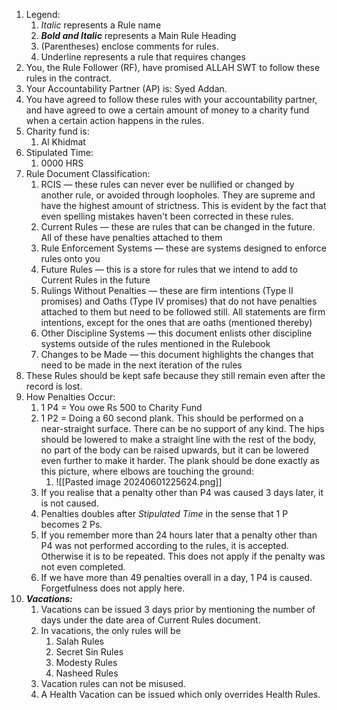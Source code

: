 1. Legend:
    1. *Italic* represents a Rule name
    2. ***Bold and Italic*** represents a Main Rule Heading
    3. (Parentheses) enclose comments for rules.
    4. Underline represents a rule that requires changes
2. You, the Rule Follower (RF), have promised ALLAH SWT to follow these rules in the contract.
3. Your Accountability Partner (AP) is: Syed Addan.
4. You have agreed to follow these rules with your accountability partner, and have agreed to owe a certain amount of money to a charity fund when a certain action happens in the rules. 
5. Charity fund is:
    1. Al Khidmat
6. Stipulated Time:
    1. 0000 HRS
7. Rule Document Classification:
    1. RCIS — these rules can never ever be nullified or changed by another rule, or avoided through loopholes. They are supreme and have the highest amount of strictness. This is evident by the fact that even spelling mistakes haven't been corrected in these rules.
    2. Current Rules — these are rules that can be changed in the future. All of these have penalties attached to them
    3. Rule Enforcement Systems — these are systems designed to enforce rules onto you
    4. Future Rules — this is a store for rules that we intend to add to Current Rules in the future
    5. Rulings Without Penalties — these are firm intentions (Type II promises) and Oaths (Type IV promises) that do not have penalties attached to them but need to be followed still. All statements are firm intentions, except for the ones that are oaths (mentioned thereby)
    6. Other Discipline Systems — this document enlists other discipline systems outside of the rules mentioned in the Rulebook
    7. Changes to be Made — this document highlights the changes that need to be made in the next iteration of the rules
8. These Rules should be kept safe because they still remain even after the record is lost.
10. How Penalties Occur:
    1. 1 P4 = You owe Rs 500 to Charity Fund
    3. 1 P2 = Doing a 60 second plank. This should be performed on a near-straight surface. There can be no support of any kind. The hips should be lowered to make a straight line with the rest of the body, no part of the body can be raised upwards, but it can be lowered even further to make it harder. The plank should be done exactly as this picture, where elbows are touching the ground:
	    1. ![[Pasted image 20240601225624.png]]
    5. If you realise that a penalty other than P4 was caused 3 days later, it is not caused.  
    6. Penalties doubles after *Stipulated Time* in the sense that 1 P becomes 2 Ps. 
    7. If you remember more than 24 hours later that a penalty other than P4 was not performed according to the rules, it is accepted. Otherwise it is to be repeated. This does not apply if the penalty was not even completed. 
    9. If we have more than 49 penalties overall in a day, 1 P4 is caused. Forgetfulness does not apply here.
2. ***Vacations:***
    1. Vacations can be issued 3 days prior by mentioning the number of days under the date area of Current Rules document.
    2. In vacations, the only rules will be
        1. Salah Rules
        2. Secret Sin Rules
        3. Modesty Rules
        4. Nasheed Rules
    4. Vacation rules can not be misused. 
    5. A Health Vacation can be issued which only overrides Health Rules.
